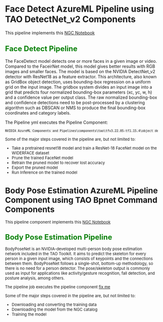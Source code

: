 # Face Detect AzureML Pipeline using TAO DetectNet_v2 Components

This pipeline implements this [NGC Notebook](https://catalog.ngc.nvidia.com/orgs/nvidia/resources/facenet) 

## <span style="color:green;font-weight:700;font-size:24px">Face Detect Pipeline</span> 

The FaceDetect model detects one or more faces in a given image or video. Compared to the FaceirNet model, this model gives better results with RGB images and smaller faces. The model is based on the NVIDIA DetectNet_v2 detector with ResNet18 as a feature extractor. This architecture, also known as GridBox object detection, uses bounding-box regression on a uniform grid on the input image. The gridbox system divides an input image into a grid that predicts four normalized bounding-box parameters (xc, yc, w, h) and a confidence value per output class. The raw normalized bounding-box and confidence detections need to be post-processed by a clustering algorithm such as DBSCAN or NMS to produce the final bounding-box coordinates and category labels.

The Pipeline yml executes the Pipeline Component: 

<pre style="background-color:rgba(0, 0, 0, 0.0470588)"><font size="2">NVIDIA_AzureML_Components_and_Pipelines\components\tao\tfv3.22.05-tf1.15.4\object_detection\facenet\tao_facenet_pipeline
</pre>

Some of the major steps covered in the pipeline are, but not limited to: 

* Take a pretrained resnet18 model and train a ResNet-18 FaceNet model on the WIDERFACE dataset
* Prune the trained FaceNet model
* Retrain the pruned model to recover lost accuracy
* Export the pruned model
* Run Inference on the trained model

# Body Pose Estimation AzureML Pipeline Component using TAO Bpnet Command Components

This pipeline component implements this [NGC Notebook](https://catalog.ngc.nvidia.com/orgs/nvidia/teams/tao/resources/tao-getting-started/version/4.0.2/files/notebooks/tao_launcher_starter_kit/bpnet/bpnet.ipynb) 

## <span style="color:green;font-weight:700;font-size:24px">Body Pose Estimation Pipeline</span> 

BodyPoseNet is an NVIDIA-developed multi-person body pose estimation network included in the TAO Toolkit. It aims to predict the skeleton for every person in a given input image, which consists of keypoints and the connections between them. BodyPoseNet follows a single-shot, bottom-up methodology, so there is no need for a person detector. The pose/skeleton output is commonly used as input for applications like activity/gesture recognition, fall detection, and posture analysis, among others.

The pipeline job executes the pipeline component [fix me](https://catalog.ngc.nvidia.com/orgs/nvidia/teams/tao/resources/tao-getting-started/version/4.0.2/files/notebooks/tao_launcher_starter_kit/bpnet/bpnet.ipynb) 

Some of the major steps covered in the pipeline are, but not limited to: 
* Downloading and converting the training data
* Downloading the model from the NGC catalog
* Training the model
